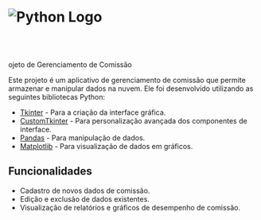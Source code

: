 
# ![Python Logo](https://www.python.org/static/community_logos/python-logo-generic.svg)
<br>
<br>
<br>
ojeto de Gerenciamento de Comissão

Este projeto é um aplicativo de gerenciamento de comissão que permite armazenar e manipular dados na nuvem. Ele foi desenvolvido utilizando as seguintes bibliotecas Python:

- [Tkinter](https://docs.python.org/3/library/tkinter.html) - Para a criação da interface gráfica.
- [CustomTkinter](https://github.com/codeslash21/customtkinter) - Para personalização avançada dos componentes de interface.
- [Pandas](https://pandas.pydata.org/) - Para manipulação de dados.
- [Matplotlib](https://matplotlib.org/) - Para visualização de dados em gráficos.

## Funcionalidades

- Cadastro de novos dados de comissão.
- Edição e exclusão de dados existentes.
- Visualização de relatórios e gráficos de desempenho de comissão.

